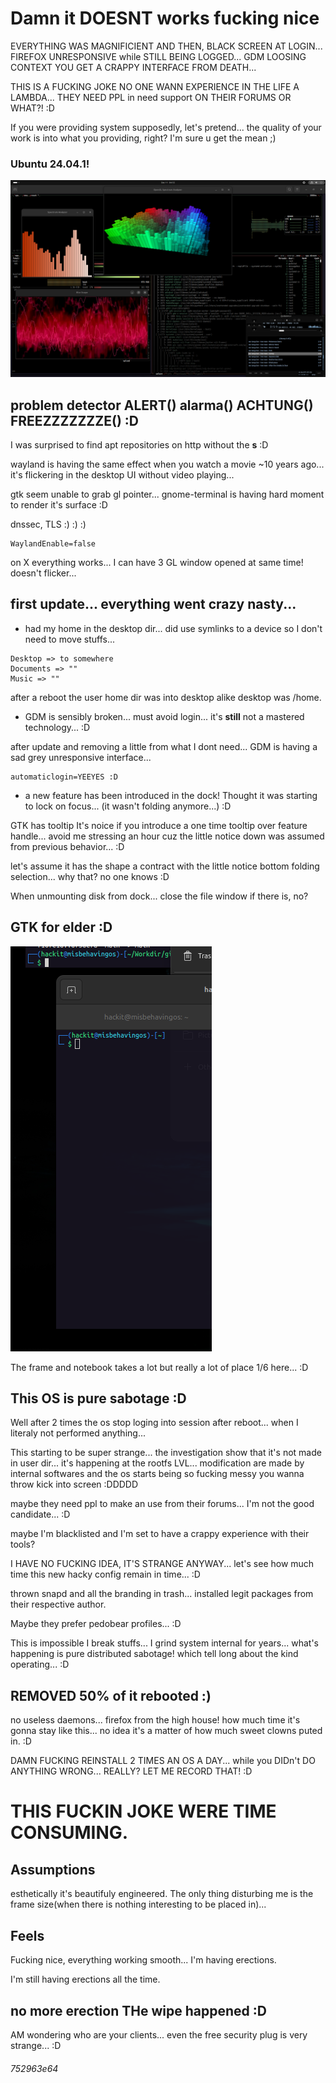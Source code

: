 # Damn it DOESNT works fucking nice 

EVERYTHING WAS MAGNIFICIENT AND THEN, BLACK SCREEN AT LOGIN... FIREFOX UNRESPONSIVE while STILL BEING LOGGED... GDM LOOSING CONTEXT YOU GET A CRAPPY INTERFACE FROM DEATH...

THIS IS A FUCKING JOKE NO ONE WANN EXPERIENCE IN THE LIFE A LAMBDA... THEY NEED PPL in need support ON THEIR FORUMS OR WHAT?! :D

If you were providing system supposedly, let's pretend... the quality of your work is into what you providing, right? I'm sure u get the mean ;)

### Ubuntu 24.04.1!

![OKLM](./img/cool-desktop.png)

## problem detector ALERT() alarma() ACHTUNG() FREEZZZZZZZE() :D

I was surprised to find apt repositories on http without the **s** :D

wayland is having the same effect when you watch a movie ~10 years ago... it's flickering in the desktop UI without video playing...

gtk seem unable to grab gl pointer... gnome-terminal is having hard moment to render it's surface :D

dnssec, TLS  :) :) :) 

```
WaylandEnable=false
```

on X everything works... I can have 3 GL window opened at same time! doesn't flicker...

## first update... everything went crazy nasty...

- had my home in the desktop dir... did use symlinks to a device so I don't need to move stuffs...
```
Desktop => to somewhere
Documents => ""
Music => ""
```
after a reboot the user home dir was into desktop alike desktop was /home.

- GDM is sensibly broken... must avoid login... it's **still** not a mastered technology... :D

after update and removing a little from what I dont need... GDM is having a sad grey unresponsive interface...
```
automaticlogin=YEEYES :D
```

- a new feature has been introduced in the dock! Thought it was starting to lock on focus... (it wasn't folding anymore...) :D

GTK has tooltip It's noice if you introduce a one time tooltip over feature handle... avoid me stressing an hour cuz the little notice down was assumed from previous behavior... :D

let's assume it has the shape a contract with the little notice bottom folding selection... why that? no one knows :D

When unmounting disk from dock... close the file window if there is, no?

## GTK for elder :D

![1/6thesurface](./img/1-6thesurface.png)

The frame and notebook takes a lot but really a lot of place 1/6 here... :D

## This OS is pure sabotage :D

Well after 2 times the os stop loging into session after reboot... when I literaly not performed anything...

This starting to be super strange... the investigation show that it's not made in user dir... it's happening at the rootfs LVL... modification are made by internal softwares and the os starts being so fucking messy you wanna throw kick into screen :DDDDD

maybe they need ppl to make an use from their forums... I'm not the good candidate... :D

maybe I'm blacklisted and I'm set to have a crappy experience with their tools?

I HAVE NO FUCKING IDEA, IT'S STRANGE ANYWAY... let's see how much time this new hacky config remain in time... :D

thrown snapd and all the branding in trash... installed legit packages from their respective author.

Maybe they prefer pedobear profiles...  :D

This is impossible I break stuffs... I grind system internal for years... what's happening is pure distributed sabotage! which tell long about the kind operating... :D

## REMOVED 50% of it rebooted :)

no useless daemons... firefox from the high house! how much time it's gonna stay like this... no idea it's a matter of how much sweet clowns puted in. :D

DAMN FUCKING REINSTALL 2 TIMES AN OS A DAY... while you DIDn't DO ANYTHING WRONG... REALLY? LET ME RECORD THAT! :D

# THIS FUCKIN JOKE WERE TIME CONSUMING.

## Assumptions

esthetically it's beautifuly engineered. The only thing disturbing me is the frame size(when there is nothing interesting to be placed in)...

## Feels

Fucking nice, everything working smooth... I'm having erections.

I'm still having erections all the time.

## no more erection THe wipe happened :D

AM wondering who are your clients... even the free security plug is very strange... :D

###### 752963e64
